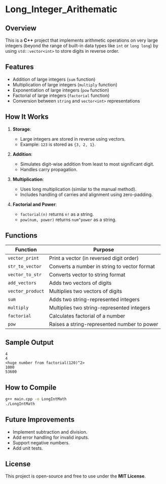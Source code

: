 # Long_Integer_Arithematic

## Overview
This is a **C++** project that implements arithmetic operations on very large integers (beyond the range of built-in data types like `int` or `long long`) by using `std::vector<int>` to store digits in reverse order.

## Features

- Addition of large integers (`sum` function)
- Multiplication of large integers (`multiply` function)
- Exponentiation of large integers (`pow` function)
- Factorial of large integers (`factorial` function)
- Conversion between `string` and `vector<int>` representations

## How It Works

1. **Storage**:
   - Large integers are stored in reverse using vectors.
   - Example: `123` is stored as `{3, 2, 1}`.

2. **Addition**:
   - Simulates digit-wise addition from least to most significant digit.
   - Handles carry propagation.

3. **Multiplication**:
   - Uses long multiplication (similar to the manual method).
   - Includes handling of carries and alignment using zero-padding.

4. **Factorial and Power**:
   - `factorial(n)` returns `n!` as a string.
   - `pow(num, power)` returns `num^power` as a string.

## Functions

| Function          | Purpose                                      |
|-------------------|----------------------------------------------|
| `vector_print`    | Print a vector (in reversed digit order)     |
| `str_to_vector`   | Converts a number in string to vector format |
| `vector_to_str`   | Converts vector to string format             |
| `add_vectors`     | Adds two vectors of digits                   |
| `vector_product`  | Multiplies two vectors of digits             |
| `sum`             | Adds two string-represented integers         |
| `multiply`        | Multiplies two string-represented integers   |
| `factorial`       | Calculates factorial of a number             |
| `pow`             | Raises a string-represented number to power  |

## Sample Output

```
4
4
<huge number from factorial(120)^2>
1000
53600
```

## How to Compile

```bash
g++ main.cpp -o LongIntMath
./LongIntMath
```

## Future Improvements

- Implement subtraction and division.
- Add error handling for invalid inputs.
- Support negative numbers.
- Add unit tests.

## License

This project is open-source and free to use under the **MIT License**.
